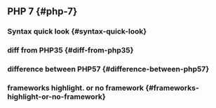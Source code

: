 ## PHP 7 {#php-7}

### Syntax quick look {#syntax-quick-look}

### diff from PHP35 {#diff-from-php35}

### difference between PHP57 {#difference-between-php57}

### frameworks highlight. or no framework {#frameworks-highlight-or-no-framework}